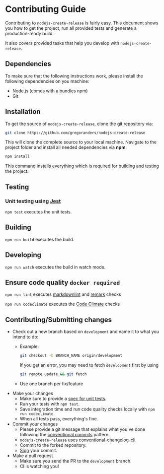 # Contributing Guide

<!--lint disable write-good-->
Contributing to `nodejs-create-release` is fairly easy. This document shows you how to
get the project, run all provided tests and generate a production-ready build.
<!--lint enable write-good-->

It also covers provided tasks that help you develop with `nodejs-create-release`.

## Dependencies

To make sure that the following instructions work, please install the following dependencies
on you machine:

- Node.js (comes with a bundles npm)
- Git

## Installation

To get the source of `nodejs-create-release`, clone the git repository via:

```sh
git clone https://github.com/gregoranders/nodejs-create-release
```

This will clone the complete source to your local machine. Navigate to the project folder
and install all needed dependencies via **npm**:

```sh
npm install
```

This command installs everything which is required for building and testing the project.

## Testing

### Unit testing using [Jest][jest-url]

`npm test` executes the unit tests.

## Building

`npm run build` executes the build.

## Developing

`npm run watch` executes the build in watch mode.

## Ensure code quality `docker required`

`npm run lint` executes [markdownlint][markdownlint-url] and [remark][remark-url] checks

`npm run codeclimate` executes the [Code Climate](docs/codeclimate.md) checks

## Contributing/Submitting changes

- Check out a new branch based on <code>development</code> and name it to what you intend to do:
  - Example:

    ```sh
    git checkout -b BRANCH_NAME origin/development
    ```

    If you get an error, you may need to fetch <code>development</code> first by using

    ```sh
    git remote update && git fetch
    ```

  - Use one branch per fix/feature
- Make your changes
  - Make sure to provide a [spec for unit tests][jest-url].
  - Run your tests with <code>npm test</code>.
  - Save integration time and run code quality checks locally with `npm run codeclimate`
  - When all tests pass, everything's fine.
- Commit your changes
  - Please provide a git message that explains what you've done
    following the [conventional commits][commit-url] pattern.
  - `nodejs-create-release` uses [conventional-changelog-cli](https://www.npmjs.com/package/conventional-changelog-cli).
  - Commit to the forked repository.
  - [Sign][sign-url] your commit.
- Make a pull request
  - Make sure you send the PR to the <code>development</code> branch.
  - CI is watching you!

[jest-url]: https://jestjs.io/
[markdownlint-url]: https://www.npmjs.com/package/markdownlint
[remark-url]: https://remark.js.org/
[commit-url]: https://www.conventionalcommits.org
[sign-url]: https://docs.github.com/en/authentication/managing-commit-signature-verification/signing-commits
